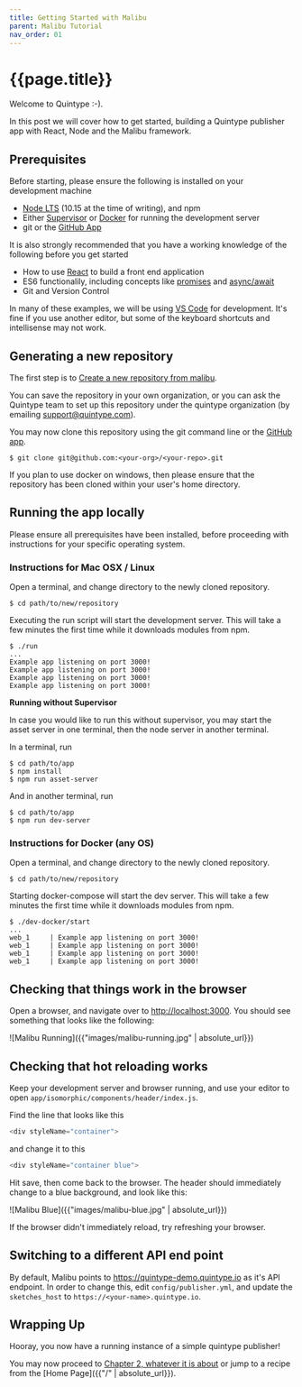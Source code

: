 ```yaml
---
title: Getting Started with Malibu
parent: Malibu Tutorial
nav_order: 01
---
```


# {{page.title}}

Welcome to Quintype :-).

In this post we will cover how to get started, building a Quintype publisher app with React, Node and the Malibu framework.

## Prerequisites

Before starting, please ensure the following is installed on your development machine
* [Node LTS](https://nodejs.org) (10.15 at the time of writing), and npm
* Either [Supervisor](http://supervisord.org) or [Docker](https://www.docker.com) for running the development server
* git or the [GitHub App](https://desktop.github.com)

It is also strongly recommended that you have a working knowledge of the following before you get started
* How to use [React](https://reactjs.org) to build a front end application
* ES6 functionalily, including concepts like [promises](https://developers.google.com/web/fundamentals/primers/promises) and [async/await](https://developers.google.com/web/fundamentals/primers/async-functions)
* Git and Version Control

In many of these examples, we will be using [VS Code](https://code.visualstudio.com) for development. It's fine if you use another editor, but some of the keyboard shortcuts and intellisense may not work.

## Generating a new repository

The first step is to [Create a new repository from malibu](https://github.com/quintype/malibu/generate).

You can save the repository in your own organization, or you can ask the Quintype team to set up this repository under the quintype organization (by emailing support@quintype.com).

You may now clone this repository using the git command line or the [GitHub app](https://desktop.github.com).

```shell
$ git clone git@github.com:<your-org>/<your-repo>.git
```

If you plan to use docker on windows, then please ensure that the repository has been cloned within your user's home directory.

## Running the app locally

Please ensure all prerequisites have been installed, before proceeding with instructions for your specific operating system.

### Instructions for Mac OSX / Linux

Open a terminal, and change directory to the newly cloned repository.

```shell
$ cd path/to/new/repository
```

Executing the run script will start the development server. This will take a few minutes the first time while it downloads modules from npm.

```shell
$ ./run
...
Example app listening on port 3000!
Example app listening on port 3000!
Example app listening on port 3000!
Example app listening on port 3000!
```

**Running without Supervisor**

In case you would like to run this without supervisor, you may start the asset server in one terminal, then the node server in another terminal.

In a terminal, run
```shell
$ cd path/to/app
$ npm install
$ npm run asset-server
```

And in another terminal, run
```shell
$ cd path/to/app
$ npm run dev-server
```

### Instructions for Docker (any OS)

Open a terminal, and change directory to the newly cloned repository.

```shell
$ cd path/to/new/repository
```

Starting docker-compose will start the dev server. This will take a few minutes the first time while it downloads modules from npm.

```shell
$ ./dev-docker/start
...
web_1     | Example app listening on port 3000!
web_1     | Example app listening on port 3000!
web_1     | Example app listening on port 3000!
web_1     | Example app listening on port 3000!
```

## Checking that things work in the browser

Open a browser, and navigate over to [http://localhost:3000](http://localhost:3000). You should see something that looks like the following:

![Malibu Running]({{"images/malibu-running.jpg" | absolute_url}})

## Checking that hot reloading works

Keep your development server and browser running, and use your editor to open `app/isomorphic/components/header/index.js`.

Find the line that looks like this

```javascript
<div styleName="container">
```

and change it to this
```javascript
<div styleName="container blue">
```

Hit save, then come back to the browser. The header should immediately change to a blue background, and look like this:

![Malibu Blue]({{"images/malibu-blue.jpg" | absolute_url}})

If the browser didn't immediately reload, try refreshing your browser.

## Switching to a different API end point

By default, Malibu points to https://quintype-demo.quintype.io as it's API endpoint. In order to change this, edit `config/publisher.yml`, and update the `sketches_host` to `https://<your-name>.quintype.io`.

## Wrapping Up

Hooray, you now have a running instance of a simple quintype publisher!

You may now proceed to [Chapter 2, whatever it is about]() or jump to a recipe from the [Home Page]({{"/" | absolute_url}}).
